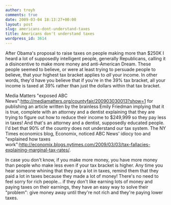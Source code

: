 ```yaml
---
author: troyh
comments: true
date: 2009-03-04 18:13:27+00:00
layout: post
slug: americans-dont-understand-taxes
title: Americans don't understand taxes
wordpress_id: 3614
---
```


After Obama's proposal to raise taxes on people making more than $250K I heard a lot of supposedly intelligent people, generally Republicans, calling it a disincentive to make more money and anti-American Dream. These people seemed to believe, or were at least trying to persuade people to believe, that your highest tax bracket applies to _all_ your income. In other words, they'd have you believe that if you're in the 39% tax bracket, all your income is taxed at 39% rather than just the dollars within that tax bracket.

Media Matters "exposed ABC News":http://mediamatters.org/countyfair/200903030013?show=1 for publishing an article written by the brainless Emily Friedman implying that it is true, complete with an attorney and a dentist explaining that they are trying to figure out how to reduce their income to $249,999 so they pay less in taxes! And that's an attorney and a dentist, supposedly educated people. I'd bet that 90% of the country does not understand our tax system. The NY Times economics blog, Economix, noticed ABC News' idiocy too and "explained how taxes work":http://economix.blogs.nytimes.com/2009/03/03/tax-fallacies-explaining-marginal-tax-rates/.

In case you don't know, if you make more money, you have more money than people who make less even if your tax bracket is higher. Any time you hear someone whining that they pay a lot in taxes, remind them that they paid a lot in taxes because they made a lot of money! There's no need to feel sorry for rich people... if they don't like earning lots of money and paying taxes on their earnings, they have an easy way to solve their "problem": give money away until they're not rich and they're paying lower taxes.
